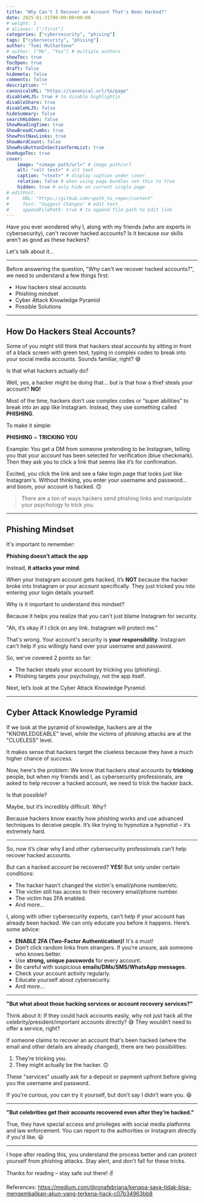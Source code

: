 ```yaml
---
title: "Why Can't I Recover an Account That's Been Hacked?"
date: 2025-01-31T00:00:00+00:00
# weight: 1
# aliases: ["/first"]
categories: ["cybersecurity", "phising"]
tags: ["cybersecurity", "phising"]
author: "Tomi Mulhartono"
# author: ["Me", "You"] # multiple authors
showToc: true
TocOpen: true
draft: false
hidemeta: false
comments: false
description: ""
canonicalURL: "https://canonical.url/to/page"
disableHLJS: true # to disable highlightjs
disableShare: true
disableHLJS: false
hideSummary: false
searchHidden: false
ShowReadingTime: true
ShowBreadCrumbs: true
ShowPostNavLinks: true
ShowWordCount: false
ShowRssButtonInSectionTermList: true
UseHugoToc: true
cover:
    image: "<image path/url>" # image path/url
    alt: "<alt text>" # alt text
    caption: "<text>" # display caption under cover
    relative: false # when using page bundles set this to true
    hidden: true # only hide on current single page
# editPost:
#     URL: "https://github.com/<path_to_repo>/content"
#     Text: "Suggest Changes" # edit text
#     appendFilePath: true # to append file path to Edit link
---
```


Have you ever wondered why I, along with my friends (who are experts in cybersecurity), can't recover hacked accounts? Is it because our skills aren't as good as these hackers?

Let's talk about it...

---

Before answering the question, "Why can't we recover hacked accounts?", we need to understand a few things first:
- How hackers steal accounts
- Phishing mindset
- Cyber Attack Knowledge Pyramid
- Possible Solutions

---

## How Do Hackers Steal Accounts?

Some of you might still think that hackers steal accounts by sitting in front of a black screen with green text, typing in complex codes to break into your social media accounts. Sounds familiar, right? 😅

Is that what hackers actually do?

Well, yes, a hacker might be doing that... but is that how a thief steals your account? **NO!**

Most of the time, hackers don’t use complex codes or “super abilities” to break into an app like Instagram. Instead, they use something called **PHISHING**.

To make it simple:

**PHISHING** = **TRICKING YOU**

Example: You get a DM from someone pretending to be Instagram, telling you that your account has been selected for verification (blue checkmark). Then they ask you to click a link that seems like it’s for confirmation.

Excited, you click the link and see a fake login page that looks just like Instagram's. Without thinking, you enter your username and password... and boom, your account is hacked. 🙃

>There are a ton of ways hackers send phishing links and manipulate your psychology to trick you.

--- 

## Phishing Mindset

It's important to remember:

**Phishing doesn’t attack the app**

Instead, **it attacks your mind**.

When your Instagram account gets hacked, it’s **NOT** because the hacker broke into Instagram or your account specifically. They just tricked you into entering your login details yourself.

Why is it important to understand this mindset?

Because it helps you realize that you can't just blame Instagram for security.

"Ah, it’s okay if I click on any link. Instagram will protect me."

That's wrong. Your account's security is **your responsibility**. Instagram can't help if you willingly hand over your username and password.

So, we’ve covered 2 points so far:
- The hacker steals your account by tricking you (phishing).
- Phishing targets your psychology, not the app itself.

Next, let’s look at the Cyber Attack Knowledge Pyramid.

---

## Cyber Attack Knowledge Pyramid

If we look at the pyramid of knowledge, hackers are at the "KNOWLEDGEABLE" level, while the victims of phishing attacks are at the "CLUELESS" level.

It makes sense that hackers target the clueless because they have a much higher chance of success.

Now, here's the problem: We know that hackers steal accounts by **tricking** people, but when my friends and I, as cybersecurity professionals, are asked to help recover a hacked account, we need to trick the hacker back.

Is that possible?

Maybe, but it’s incredibly difficult. Why?

Because hackers know exactly how phishing works and use advanced techniques to deceive people. It’s like trying to hypnotize a hypnotist – it’s extremely hard.

---

So, now it’s clear why **I** and other cybersecurity professionals can’t help recover hacked accounts.

But can a hacked account be recovered? **YES!** But only under certain conditions:
- The hacker hasn’t changed the victim's email/phone number/etc.
- The victim still has access to their recovery email/phone number.
- The victim has 2FA enabled.
- And more...

I, along with other cybersecurity experts, can’t help if your account has already been hacked. We can only educate you before it happens. Here’s some advice:
- **ENABLE 2FA (Two-Factor Authentication)!** It's a must!
- Don’t click random links from strangers. If you're unsure, ask someone who knows better.
- Use **strong, unique passwords** for every account.
- Be careful with suspicious **emails/DMs/SMS/WhatsApp messages**.
- Check your account activity regularly.
- Educate yourself about cybersecurity.
- And more...

---

**"But what about those hacking services or account recovery services?"**

Think about it: If they could hack accounts easily, why not just hack all the celebrity/president/important accounts directly? 😅 They wouldn’t need to offer a service, right?

If someone claims to recover an account that's been hacked (where the email and other details are already changed), there are two possibilities:

1. They’re tricking you.
2. They might actually be the hacker. 🙃

These "services" usually ask for a deposit or payment upfront before giving you the username and password.

If you're curious, you can try it yourself, but don’t say I didn’t warn you. 😆

---

**"But celebrities get their accounts recovered even after they’re hacked."**

True, they have special access and privileges with social media platforms and law enforcement. You can report to the authorities or Instagram directly if you'd like. 😃

---

I hope after reading this, you understand the process better and can protect yourself from phishing attacks. Stay alert, and don't fall for these tricks.

Thanks for reading – stay safe out there! ✌

References: https://medium.com/@ronafebriana/kenapa-saya-tidak-bisa-mengembalikan-akun-yang-terkena-hack-c07b34963bb8
